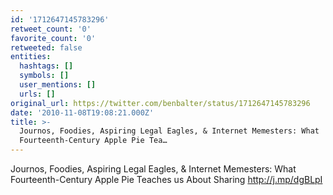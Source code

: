 ```yaml
---
id: '1712647145783296'
retweet_count: '0'
favorite_count: '0'
retweeted: false
entities:
  hashtags: []
  symbols: []
  user_mentions: []
  urls: []
original_url: https://twitter.com/benbalter/status/1712647145783296
date: '2010-11-08T19:08:21.000Z'
title: >-
  Journos, Foodies, Aspiring Legal Eagles, & Internet Memesters: What
  Fourteenth-Century Apple Pie Tea…
---
```


Journos, Foodies, Aspiring Legal Eagles, & Internet Memesters: What Fourteenth-Century Apple Pie Teaches us About Sharing http://j.mp/dgBLpI